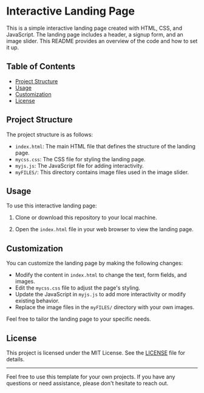 # Interactive Landing Page

This is a simple interactive landing page created with HTML, CSS, and JavaScript. The landing page includes a header, a signup form, and an image slider. This README provides an overview of the code and how to set it up.

## Table of Contents
- [Project Structure](#project-structure)
- [Usage](#usage)
- [Customization](#customization)
- [License](#license)

## Project Structure

The project structure is as follows:

- `index.html`: The main HTML file that defines the structure of the landing page.
- `mycss.css`: The CSS file for styling the landing page.
- `myjs.js`: The JavaScript file for adding interactivity.
- `myFILES/`: This directory contains image files used in the image slider.

## Usage

To use this interactive landing page:

1. Clone or download this repository to your local machine.

2. Open the `index.html` file in your web browser to view the landing page.

## Customization

You can customize the landing page by making the following changes:

- Modify the content in `index.html` to change the text, form fields, and images.
- Edit the `mycss.css` file to adjust the page's styling.
- Update the JavaScript in `myjs.js` to add more interactivity or modify existing behavior.
- Replace the image files in the `myFILES/` directory with your own images.

Feel free to tailor the landing page to your specific needs.

## License

This project is licensed under the MIT License. See the [LICENSE](LICENSE) file for details.

---

Feel free to use this template for your own projects. If you have any questions or need assistance, please don't hesitate to reach out.
